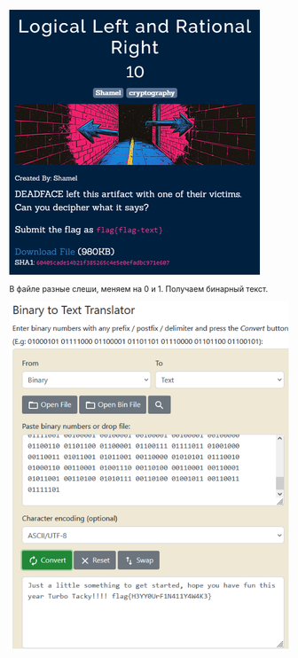 ![img.png](img.png)

В файле разные слеши, меняем на 0 и 1. Получаем бинарный текст.

![img_1.png](img_1.png)